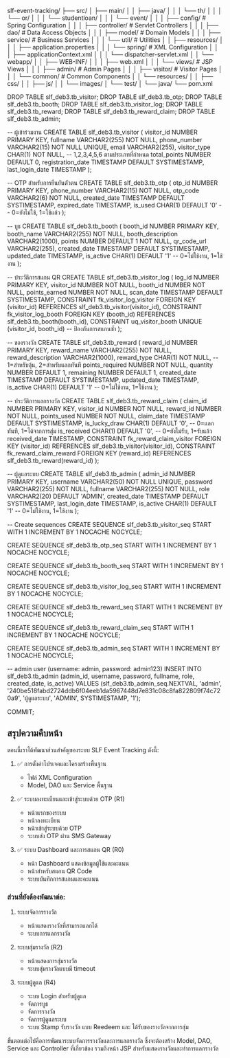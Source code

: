 slf-event-tracking/
├── src/
│   ├── main/
│   │   ├── java/
│   │   │   └── th/
│   │   │       └── or/
│   │   │           └── studentloan/
│   │   │               └── event/
│   │   │                   ├── config/           # Spring Configuration
│   │   │                   ├── controller/       # Servlet Controllers
│   │   │                   ├── dao/              # Data Access Objects
│   │   │                   ├── model/            # Domain Models
│   │   │                   ├── service/          # Business Services
│   │   │                   └── util/             # Utilities
│   │   ├── resources/
│   │   │   ├── application.properties
│   │   │   └── spring/                       # XML Configuration
│   │   │       ├── applicationContext.xml
│   │   │       └── dispatcher-servlet.xml
│   │   └── webapp/
│   │       ├── WEB-INF/
│   │       │   ├── web.xml
│   │       │   └── views/                     # JSP Views
│   │       │       ├── admin/                 # Admin Pages
│   │       │       ├── visitor/               # Visitor Pages
│   │       │       └── common/                # Common Components
│   │       └── resources/
│   │           ├── css/
│   │           ├── js/
│   │           └── images/
│   └── test/
│       └── java/
└── pom.xml


DROP TABLE slf_deb3.tb_visitor;
DROP TABLE slf_deb3.tb_otp;
DROP TABLE slf_deb3.tb_booth;
DROP TABLE slf_deb3.tb_visitor_log;
DROP TABLE slf_deb3.tb_reward;
DROP TABLE slf_deb3.tb_reward_claim;
DROP TABLE slf_deb3.tb_admin;


-- ผู้เข้าร่วมงาน
CREATE TABLE slf_deb3.tb_visitor (
    visitor_id NUMBER PRIMARY KEY,
    fullname VARCHAR2(255) NOT NULL,
    phone_number VARCHAR2(15) NOT NULL UNIQUE,
    email VARCHAR2(255),
    visitor_type CHAR(1) NOT NULL, -- 1,2,3,4,5,6 ตามประเภทที่กำหนด
    total_points NUMBER DEFAULT 0,
    registration_date TIMESTAMP DEFAULT SYSTIMESTAMP,
    last_login_date TIMESTAMP
);

-- OTP สำหรับการยืนยันตัวตน
CREATE TABLE slf_deb3.tb_otp (
    otp_id NUMBER PRIMARY KEY,
    phone_number VARCHAR2(15) NOT NULL,
    otp_code VARCHAR2(6) NOT NULL,
    created_date TIMESTAMP DEFAULT SYSTIMESTAMP,
    expired_date TIMESTAMP,
    is_used CHAR(1) DEFAULT '0' -- 0=ยังไม่ใช้, 1=ใช้แล้ว
);

-- บูธ
CREATE TABLE slf_deb3.tb_booth (
    booth_id NUMBER PRIMARY KEY,
    booth_name VARCHAR2(255) NOT NULL,
    booth_description VARCHAR2(1000),
    points NUMBER DEFAULT 1 NOT NULL,
    qr_code_url VARCHAR2(255),
    created_date TIMESTAMP DEFAULT SYSTIMESTAMP,
    updated_date TIMESTAMP,
    is_active CHAR(1) DEFAULT '1' -- 0=ไม่ใช้งาน, 1=ใช้งาน
);

-- ประวัติการสแกน QR
CREATE TABLE slf_deb3.tb_visitor_log (
    log_id NUMBER PRIMARY KEY,
    visitor_id NUMBER NOT NULL,
    booth_id NUMBER NOT NULL,
    points_earned NUMBER NOT NULL,
    scan_date TIMESTAMP DEFAULT SYSTIMESTAMP,
    CONSTRAINT fk_visitor_log_visitor FOREIGN KEY (visitor_id) REFERENCES slf_deb3.tb_visitor(visitor_id),
    CONSTRAINT fk_visitor_log_booth FOREIGN KEY (booth_id) REFERENCES slf_deb3.tb_booth(booth_id),
    CONSTRAINT uq_visitor_booth UNIQUE (visitor_id, booth_id) -- ป้องกันการสแกนซ้ำ
);

-- ของรางวัล
CREATE TABLE slf_deb3.tb_reward (
    reward_id NUMBER PRIMARY KEY,
    reward_name VARCHAR2(255) NOT NULL,
    reward_description VARCHAR2(1000),
    reward_type CHAR(1) NOT NULL, -- 1=สำหรับลุ้น, 2=สำหรับแลกทันที
    points_required NUMBER NOT NULL,
    quantity NUMBER DEFAULT 1,
    remaining NUMBER DEFAULT 1,
    created_date TIMESTAMP DEFAULT SYSTIMESTAMP,
    updated_date TIMESTAMP,
    is_active CHAR(1) DEFAULT '1' -- 0=ไม่ใช้งาน, 1=ใช้งาน
);

-- ประวัติการแลกรางวัล
CREATE TABLE slf_deb3.tb_reward_claim (
    claim_id NUMBER PRIMARY KEY,
    visitor_id NUMBER NOT NULL,
    reward_id NUMBER NOT NULL,
    points_used NUMBER NOT NULL,
    claim_date TIMESTAMP DEFAULT SYSTIMESTAMP,
    is_lucky_draw CHAR(1) DEFAULT '0', -- 0=แลกทันที, 1=ได้จากการสุ่ม
    is_received CHAR(1) DEFAULT '0', -- 0=ยังไม่รับ, 1=รับแล้ว
    received_date TIMESTAMP,
    CONSTRAINT fk_reward_claim_visitor FOREIGN KEY (visitor_id) REFERENCES slf_deb3.tb_visitor(visitor_id),
    CONSTRAINT fk_reward_claim_reward FOREIGN KEY (reward_id) REFERENCES slf_deb3.tb_reward(reward_id)
);

-- ผู้ดูแลระบบ
CREATE TABLE slf_deb3.tb_admin (
    admin_id NUMBER PRIMARY KEY,
    username VARCHAR2(50) NOT NULL UNIQUE,
    password VARCHAR2(255) NOT NULL,
    fullname VARCHAR2(255) NOT NULL,
    role VARCHAR2(20) DEFAULT 'ADMIN',
    created_date TIMESTAMP DEFAULT SYSTIMESTAMP,
    last_login_date TIMESTAMP,
    is_active CHAR(1) DEFAULT '1' -- 0=ไม่ใช้งาน, 1=ใช้งาน
);


-- Create sequences
CREATE SEQUENCE slf_deb3.tb_visitor_seq
  START WITH 1
  INCREMENT BY 1
  NOCACHE
  NOCYCLE;

CREATE SEQUENCE slf_deb3.tb_otp_seq
  START WITH 1
  INCREMENT BY 1
  NOCACHE
  NOCYCLE;

CREATE SEQUENCE slf_deb3.tb_booth_seq
  START WITH 1
  INCREMENT BY 1
  NOCACHE
  NOCYCLE;

CREATE SEQUENCE slf_deb3.tb_visitor_log_seq
  START WITH 1
  INCREMENT BY 1
  NOCACHE
  NOCYCLE;

CREATE SEQUENCE slf_deb3.tb_reward_seq
  START WITH 1
  INCREMENT BY 1
  NOCACHE
  NOCYCLE;

CREATE SEQUENCE slf_deb3.tb_reward_claim_seq
  START WITH 1
  INCREMENT BY 1
  NOCACHE
  NOCYCLE;

CREATE SEQUENCE slf_deb3.tb_admin_seq
  START WITH 1
  INCREMENT BY 1
  NOCACHE
  NOCYCLE;

-- admin user (username: admin, password: admin123)
INSERT INTO slf_deb3.tb_admin (admin_id, username, password, fullname, role, created_date, is_active)
VALUES (slf_deb3.tb_admin_seq.NEXTVAL, 'admin', '240be518fabd2724ddb6f04eeb1da5967448d7e831c08c8fa822809f74c720a9', 'ผู้ดูแลระบบ', 'ADMIN', SYSTIMESTAMP, '1');

COMMIT;


## สรุปความคืบหน้า

ตอนนี้เราได้พัฒนาส่วนสำคัญของระบบ SLF Event Tracking ดังนี้:

1. ✅ การตั้งค่าโปรเจคและโครงสร้างพื้นฐาน
   - ไฟล์ XML Configuration
   - Model, DAO และ Service พื้นฐาน

2. ✅ ระบบลงทะเบียนและเข้าสู่ระบบด้วย OTP (R1)
   - หน้าแรกของระบบ
   - หน้าลงทะเบียน
   - หน้าเข้าสู่ระบบด้วย OTP
   - ระบบส่ง OTP ผ่าน SMS Gateway

3. ✅ ระบบ Dashboard และการสแกน QR (R0)
   - หน้า Dashboard แสดงข้อมูลผู้ใช้และคะแนน
   - หน้าสำหรับสแกน QR Code
   - ระบบบันทึกการสแกนและคะแนน

### ส่วนที่ยังต้องพัฒนาต่อ:

1. ระบบจัดการรางวัล
   - หน้าแสดงรางวัลที่สามารถแลกได้
   - ระบบการแลกรางวัล

2. ระบบสุ่มรางวัล (R2)
   - หน้าแสดงการสุ่มรางวัล
   - ระบบสุ่มรางวัลแบบมี timeout

3. ระบบผู้ดูแล (R4)
   - ระบบ Login สำหรับผู้ดูแล
   - จัดการบูธ
   - จัดการรางวัล
   - จัดการผู้ดูแลระบบ
   - ระบบ Stamp รับรางวัล แบบ Reedeem และ ได้รับของรางวัลจากการสุ่ม

ขั้นตอนต่อไปคือการพัฒนาระบบจัดการรางวัลและการแลกรางวัล ซึ่งจะต้องสร้าง Model, DAO, Service และ Controller ที่เกี่ยวข้อง รวมถึงหน้า JSP สำหรับแสดงรางวัลและทำการแลกรางวัล